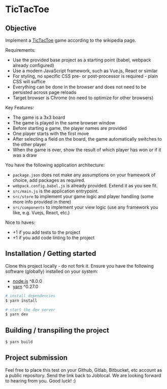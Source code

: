 # TicTacToe

## Objective

Implement a [TicTacToe](https://en.wikipedia.org/wiki/Tic-tac-toe) game according to the wikipedia page.

Requirements:
* Use the provided base project as a starting point (babel, webpack already configured)
* Use a modern JavaScript framework, such as Vue.js, React or similar
* For styling, no specific CSS pre- or post-processor is required - plain CSS will suffice
* Everything can be done in the browser and does not need to be persisted across page reloads
* Target browser is Chrome (no need to optimize for other browsers)

Key Features:
* The game is a 3x3 board
* The game is played in the same browser window
* Before starting a game, the player names are provided
* One player starts with the first move
* After selecting a field on the board, the game automatically switches to the other player
* When the game is over, show the result of which player has won or if it was a draw

You have the following application architecture:
* `package.json` does not make any assumptions on your framework of choice, add packages as required.
* `webpack.config.babel.js` is already provided. Extend it as you see fit.
* `src/main.js` is the application entrypoint.
* `src/store` to implement your game logic and player handling (some more info provided in there)
* `src/components` to implement your view logic (use any framework you like, e.g. Vuejs, React, etc.)

Nice to haves:
* +1 if you add tests to the project
* +1 if you add code linting to the project

## Installation / Getting started

Clone this project locally - do not fork it. Ensure you have the following software (globally) installed on your system:

* [node.js](http://nodejs.org/) ^8.0.0
* [yarn](https://yarnpkg.com/en/docs/install) ^0.27.0

```sh
# install dependencies
$ yarn install

# start the dev server
$ yarn dev
```

## Building / transpiling the project

```sh
$ yarn build
```

## Project submission

Feel free to place this test on your Github, Gitlab, Bitbucket, etc account as a public repository. Send the link back to Joblocal. We are looking forward to hearing from you. Good luck! :)
